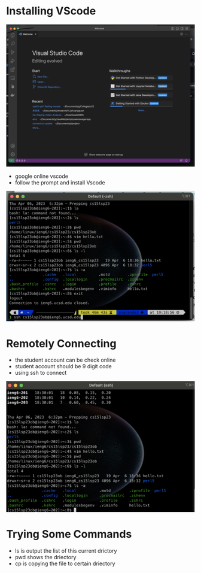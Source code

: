 # Installing VScode

![Image](vscode.png)

* google online vscode
* follow the prompt and install Vscode

![Image](remote.png)

# Remotely Connecting

* the student account can be check online
* student account should be 9 digit code
* using ssh to connect

![Image](terminal.png)
# Trying Some Commands
* ls is output the list of this current drictory
* pwd shows the driectory
* cp is copying the file to certain driectory
